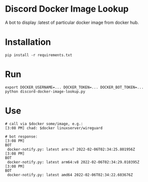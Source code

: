 # Discord Docker Image Lookup
A bot to display :latest of particular docker image from docker hub.

# Installation
```
pip install -r requirements.txt
```

# Run
```
export DOCKER_USERNAME=... DOCKER_TOKEN=... DOCKER_BOT_TOKEN=... 
python discord-docker-image-lookup.py
```

# Use
```
# call via $docker some/image, e.g.:
[3:08 PM] chad: $docker linuxserver/wireguard

# bot response:
[3:08 PM] 
BOT
 docker-notify.py: latest arm:v7 2022-02-06T02:34:25.801956Z
[3:08 PM] 
BOT
 docker-notify.py: latest arm64:v8 2022-02-06T02:34:29.010395Z
[3:08 PM] 
BOT
 docker-notify.py: latest amd64 2022-02-06T02:34:22.603676Z
```
